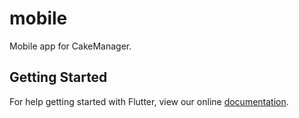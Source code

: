 # mobile

Mobile app for CakeManager.

## Getting Started

For help getting started with Flutter, view our online
[documentation](https://flutter.io/).
